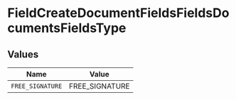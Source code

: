 # FieldCreateDocumentFieldsFieldsDocumentsFieldsType


## Values

| Name             | Value            |
| ---------------- | ---------------- |
| `FREE_SIGNATURE` | FREE_SIGNATURE   |